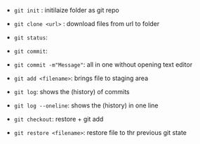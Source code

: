 - `git init` : initilaize folder as git repo
- `git clone <url>` : download files from url to folder
- `git status`:
 
- `git commit`:
- `git commit -m"Message"`: all in one without opening text editor

- `git add <filename>`: brings file to staging area

- `git log`: shows the (history) of commits
- `git log --oneline`: shows the (history) in one line
- `git checkout`: restore + git add
- `git restore <filename>`: restore file to thr previous git state
